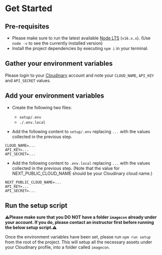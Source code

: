 # Get Started

## Pre-requisites

- Please make sure to run the latest available [Node LTS](https://nodejs.org/en/download/) (`v16.x.x`). (Use `node -v` to see the currently installed version)
- Install the project dependencies by executing `npm i` in your terminal.

## Gather your environment variables

Please login to your [Cloudinary](https://cloudinary.com/users/login) account and note your `CLOUD_NAME`, `API_KEY` and `API_SECRET` values.

## Add your environment variables

- Create the following two files:

  - `setup/.env`
  - `./.env.local`

- Add the following content to `setup/.env` replacing `...` with the values collected in the previous step.

```
CLOUD_NAME=...
API_KEY=...
API_SECRET=...
```

- Add the following content to `.env.local` replacing `...` with the values collected in the previous step. (Note that the value for NEXT_PUBLIC_CLOUD_NAME should be your Cloudinary cloud name.)

```
NEXT_PUBLIC_CLOUD_NAME=...
API_KEY=...
API_SECRET=...
```

## Run the setup script

**⚠️Please make sure that you DO NOT have a folder `imagecon` already under your account. If you do, please contact an instructor first before running the below setup script.⚠️**

Once the environment variables have been set, please run `npm run setup` from the root of the project. This will setup all the necessary assets under your Cloudinary profile, into a folder called `imagecon`.
